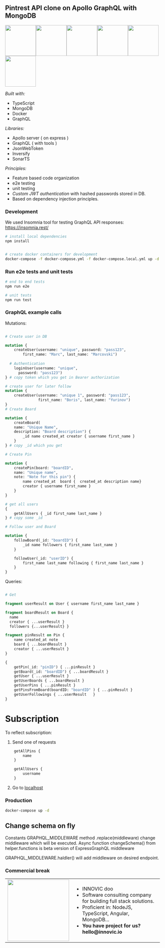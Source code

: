 ## Pintrest API clone on Apollo GraphQL with MongoDB

<img height="100" src="https://seeklogo.com/images/T/typescript-logo-B29A3F462D-seeklogo.com.png" /><img src="https://blog.savoirfairelinux.com/fr-ca/wp-content/uploads/2017/10/VQLBJ0TR_200x200.png" height="100" /><img height="100" src="https://seeklogo.com/images/A/apollo-logo-DC7DD3C444-seeklogo.com.png" /><img height="100" src="https://logos-download.com/wp-content/uploads/2016/09/Docker_logo_small.png" /><img height="100" src="https://www.ikoula.com/sites/default/files/images/mongodb_ico.png" /><img height="100" src="https://avatars0.githubusercontent.com/u/11887183?s=200&v=4" />

*Built with:*

- TypeScript
- MongoDB
- Docker
- GraphQL

*Libraries:* 

- Apollo server ( on express )
- GraphQL ( with tools )
- JsonWebToken
- Inversify
- SonarTS

*Principles:*

- Feature based code organization
- e2e testing
- unit testing
- *Custom JWT authentication* with hashed passwords stored in DB.
- Based on dependency injection principles.

### Development

We used Insomnia tool for testing GraphQL API responses: https://insomnia.rest/

```bash
# install local dependencies
npm install


# create docker containers for development
docker-compose -f docker-compose.yml -f docker-compose.local.yml up -d
```

### Run e2e tests and unit tests

```bash
# end to end tests
npm run e2e

# unit tests
npm run test

```

### GraphQL example calls

Mutations: 
```graphql

# Create user in DB

mutation {
    createUser(username: "unique", password: "pass123", 
        first_name: "Marc", last_name: "Marcovski")
    
  # Authentication
    loginUser(username: "unique",
      password: "pass123")
} # copy token which you get in Bearer authorization

# create user for later follow 
mutation {
    createUser(username: "unique 1", password: "pass123", 
               first_name: "Boris", last_name: "Yurinov")
}
# Create Board

mutation { 
    createBoard(
    name: "Unique Name", 
    description: "Board description") {
        _id name created_at creator { username first_name }
    }
} # copy _id which you get

# Create Pin

mutation {
    createPin(board: "boardID",
    name: "Unique name",
    note: "Note for this pin") {
        name created_at  board {  created_at description name}
        creator { username first_name }
    }
}

# get all users 
{
	getAllUsers { _id first_name last_name }
} # copy some _id

# Follow user and Board

mutation {
	followBoard(_id: "boardID") {
		_id name followers { first_name last_name }
	}

	followUser(_id: "userID") {
		first_name last_name following { first_name last_name }
	}
} 
```

Queries:

```graphql

# Get 

fragment userResult on User { username first_name last_name }

fragment boardResult on Board { 
  name 
  creator { ...userResult } 
  followers {...userResult} }

fragment pinResult on Pin {
	name created_at note
	board { ...boardResult }
	creator { ...userResult }
}

{
	getPin(_id: "pinID") { ...pinResult }
	getBoard(_id: "boardID") { ...boardResult }
	getUser { ...userResult }
	getUserBoards { ...boardResult }
	getUserPins { ...pinResult }
	getPinsFromBoard(boardID: "boardID" ) { ...pinResult }
	getUserFollowings { ...userResult	}
}

```

# Subscription
To reflect subscription: 
1. Send one of requests
```graphql
	getAllPins {
		name
	}

	getAllUsers {
		username
	}
```
2. Go to [localhost](http://localhost:5555/)

### Production

```bash
docker-compose up -d
```

## Change schema on fly
Constants GRAPHQL_MIDDLEWARE method .replace(middleware) change middleware which will be executed.
Async function changeSchema() from helper.functions is beta version of ExpressGraphQL middleware

GRAPHQL_MIDDLEWARE.haldler() will add middleware on desired endpoint.

### Commercial break

<table style="border: 0">
  <tr>
    <td><img width="200" src="http://www.innovic.io/assets/logo-small.png" /></td>
    <td>
      <ul>
        <li>INNOVIC doo</li>
        <li>Software consulting company for building full stack solutions.</li>
        <li>Proficient in: NodeJS, TypeScript, Angular, MongoDB...</li>
        <li><b>You have project for us? hello@innovic.io</b></li>
      </ul>
    </td>
  </tr>
</table>
